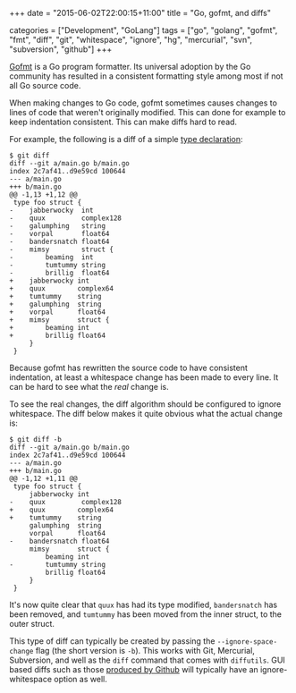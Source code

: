 +++
date = "2015-06-02T22:00:15+11:00"
title = "Go, gofmt, and diffs"

categories = ["Development", "GoLang"]
tags = ["go", "golang", "gofmt", "fmt", "diff", "git", "whitespace", "ignore", "hg", "mercurial", "svn", "subversion", "github"]
+++


[Gofmt](https://golang.org/cmd/gofmt/) is a Go program formatter. Its universal
adoption by the Go community has resulted in a consistent formatting style
among most if not all Go source code.

When making changes to Go code, gofmt sometimes causes changes to lines of code
that weren't originally modified. This can done for example to keep indentation
consistent. This can make diffs hard to read.

For example, the following is a diff of a simple
[type declaration](https://golang.org/ref/spec#Type_declarations):

    $ git diff
    diff --git a/main.go b/main.go
    index 2c7af41..d9e59cd 100644
    --- a/main.go
    +++ b/main.go
    @@ -1,13 +1,12 @@
     type foo struct {
    -    jabberwocky  int
    -    quux         complex128
    -    galumphing   string
    -    vorpal       float64
    -    bandersnatch float64
    -    mimsy        struct {
    -        beaming  int
    -        tumtummy string
    -        brillig  float64
    +    jabberwocky int
    +    quux        complex64
    +    tumtummy    string
    +    galumphing  string
    +    vorpal      float64
    +    mimsy       struct {
    +        beaming int
    +        brillig float64
         }
     }

Because gofmt has rewritten the source code to have consistent indentation, at
least a whitespace change has been made to every line. It can be hard to see
what the _real_ change is.

To see the real changes, the diff algorithm should be configured to ignore
whitespace. The diff below makes it quite obvious what the actual change is:

    $ git diff -b
    diff --git a/main.go b/main.go
    index 2c7af41..d9e59cd 100644
    --- a/main.go
    +++ b/main.go
    @@ -1,12 +1,11 @@
     type foo struct {
         jabberwocky int
    -    quux         complex128
    +    quux        complex64
    +    tumtummy    string
         galumphing  string
         vorpal      float64
    -    bandersnatch float64
         mimsy       struct {
             beaming int
    -        tumtummy string
             brillig float64
         }
     }

It's now quite clear that `quux` has had its type modified, `bandersnatch` has
been removed, and `tumtummy` has been moved from the inner struct, to the outer
struct.

This type of diff can typically be created by passing the
`--ignore-space-change` flag (the short version is `-b`). This works with Git,
Mercurial, Subversion, and well as the `diff` command that comes with
`diffutils`.  GUI based diffs such as those [produced by
Github](https://github.com/blog/967-github-secrets) will typically have an
ignore-whitespace option as well.
